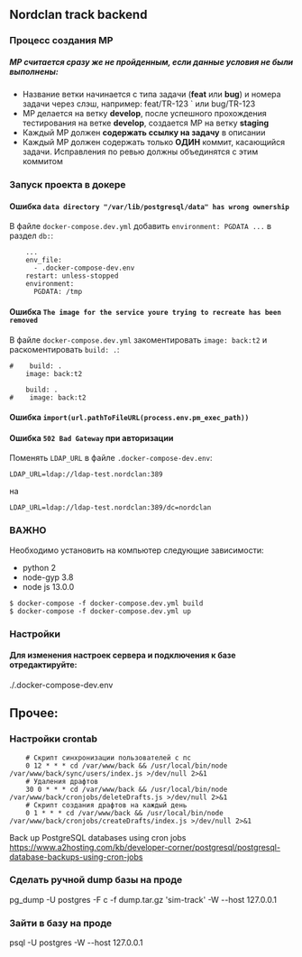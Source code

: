 ## Nordclan track backend

### Процесс создания МР
##### МР считается сразу же не пройденным, если данные условия не были выполнены:

- Название ветки начинается с типа задачи (**feat** или **bug**) и номера задачи через слэш, например: feat/TR-123 ` или bug/TR-123
- МР делается на ветку **develop**, после успешного прохождения тестирования на ветке **develop**, создается МР на ветку **staging**
- Каждый МР должен **содержать ссылку на задачу** в описании
- Каждый МР должен содержать только **ОДИН** коммит, касающийся задачи. Исправления по ревью должны объединятся с этим коммитом

### Запуск проекта в докере

#### Ошибка `data directory "/var/lib/postgresql/data" has wrong ownership`

В файле `docker-compose.dev.yml` добавить `environment: PGDATA ...` в раздел `db:`:

```
    ...
    env_file:
      - .docker-compose-dev.env
    restart: unless-stopped
    environment:
      PGDATA: /tmp
```

#### Ошибка `The image for the service youre trying to recreate has been removed`

В файле `docker-compose.dev.yml` закоментировать `image: back:t2` и раскоментировать `build: .`:

```
#    build: .
    image: back:t2

    build: .
#    image: back:t2
```

#### Ошибка `import(url.pathToFileURL(process.env.pm_exec_path))`

#### Ошибка `502 Bad Gateway` при авторизации

Поменять `LDAP_URL` в файле `.docker-compose-dev.env`:

```
LDAP_URL=ldap://ldap-test.nordclan:389
```

на

```
LDAP_URL=ldap://ldap-test.nordclan:389/dc=nordclan
```

### ВАЖНО
Необходимо установить на компьютер следующие зависимости:
- python 2
- node-gyp 3.8
- node js 13.0.0

```
$ docker-compose -f docker-compose.dev.yml build 
$ docker-compose -f docker-compose.dev.yml up
```

### Настройки 

#### Для изменения настроек сервера и подключения к базе отредактируйте:
./.docker-compose-dev.env

## Прочее:
### Настройки crontab

        # Скрипт синхронизации пользователей с пс
        0 12 * * * cd /var/www/back && /usr/local/bin/node /var/www/back/sync/users/index.js >/dev/null 2>&1
        # Удаления драфтов
        30 0 * * * cd /var/www/back && /usr/local/bin/node /var/www/back/cronjobs/deleteDrafts.js >/dev/null 2>&1
        # Скрипт создания драфтов на каждый день
        0 1 * * * cd /var/www/back && /usr/local/bin/node /var/www/back/cronjobs/createDrafts/index.js >/dev/null 2>&1

Back up PostgreSQL databases using cron jobs https://www.a2hosting.com/kb/developer-corner/postgresql/postgresql-database-backups-using-cron-jobs

### Сделать ручной dump базы на проде
pg_dump -U postgres -F c -f dump.tar.gz 'sim-track' -W --host 127.0.0.1

### Зайти в базу на проде
psql -U postgres -W --host 127.0.0.1
